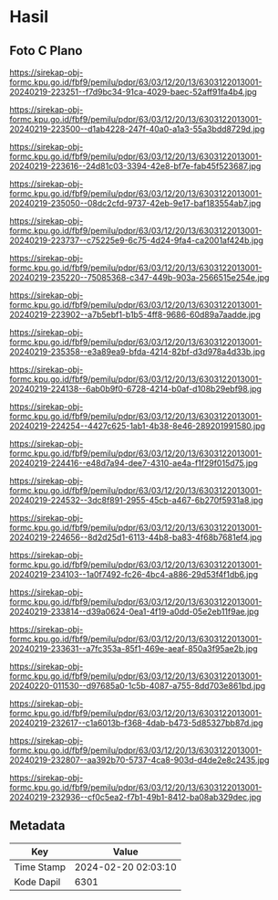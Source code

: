 # Hasil

## Foto C Plano

https://sirekap-obj-formc.kpu.go.id/fbf9/pemilu/pdpr/63/03/12/20/13/6303122013001-20240219-223251--f7d9bc34-91ca-4029-baec-52aff91fa4b4.jpg

https://sirekap-obj-formc.kpu.go.id/fbf9/pemilu/pdpr/63/03/12/20/13/6303122013001-20240219-223500--d1ab4228-247f-40a0-a1a3-55a3bdd8729d.jpg

https://sirekap-obj-formc.kpu.go.id/fbf9/pemilu/pdpr/63/03/12/20/13/6303122013001-20240219-223616--24d81c03-3394-42e8-bf7e-fab45f523687.jpg

https://sirekap-obj-formc.kpu.go.id/fbf9/pemilu/pdpr/63/03/12/20/13/6303122013001-20240219-235050--08dc2cfd-9737-42eb-9e17-baf183554ab7.jpg

https://sirekap-obj-formc.kpu.go.id/fbf9/pemilu/pdpr/63/03/12/20/13/6303122013001-20240219-223737--c75225e9-6c75-4d24-9fa4-ca2001af424b.jpg

https://sirekap-obj-formc.kpu.go.id/fbf9/pemilu/pdpr/63/03/12/20/13/6303122013001-20240219-235220--75085368-c347-449b-903a-2566515e254e.jpg

https://sirekap-obj-formc.kpu.go.id/fbf9/pemilu/pdpr/63/03/12/20/13/6303122013001-20240219-223902--a7b5ebf1-b1b5-4ff8-9686-60d89a7aadde.jpg

https://sirekap-obj-formc.kpu.go.id/fbf9/pemilu/pdpr/63/03/12/20/13/6303122013001-20240219-235358--e3a89ea9-bfda-4214-82bf-d3d978a4d33b.jpg

https://sirekap-obj-formc.kpu.go.id/fbf9/pemilu/pdpr/63/03/12/20/13/6303122013001-20240219-224138--6ab0b9f0-6728-4214-b0af-d108b29ebf98.jpg

https://sirekap-obj-formc.kpu.go.id/fbf9/pemilu/pdpr/63/03/12/20/13/6303122013001-20240219-224254--4427c625-1ab1-4b38-8e46-289201991580.jpg

https://sirekap-obj-formc.kpu.go.id/fbf9/pemilu/pdpr/63/03/12/20/13/6303122013001-20240219-224416--e48d7a94-dee7-4310-ae4a-f1f29f015d75.jpg

https://sirekap-obj-formc.kpu.go.id/fbf9/pemilu/pdpr/63/03/12/20/13/6303122013001-20240219-224532--3dc8f891-2955-45cb-a467-6b270f5931a8.jpg

https://sirekap-obj-formc.kpu.go.id/fbf9/pemilu/pdpr/63/03/12/20/13/6303122013001-20240219-224656--8d2d25d1-6113-44b8-ba83-4f68b7681ef4.jpg

https://sirekap-obj-formc.kpu.go.id/fbf9/pemilu/pdpr/63/03/12/20/13/6303122013001-20240219-234103--1a0f7492-fc26-4bc4-a886-29d53f4f1db6.jpg

https://sirekap-obj-formc.kpu.go.id/fbf9/pemilu/pdpr/63/03/12/20/13/6303122013001-20240219-233814--d39a0624-0ea1-4f19-a0dd-05e2eb11f9ae.jpg

https://sirekap-obj-formc.kpu.go.id/fbf9/pemilu/pdpr/63/03/12/20/13/6303122013001-20240219-233631--a7fc353a-85f1-469e-aeaf-850a3f95ae2b.jpg

https://sirekap-obj-formc.kpu.go.id/fbf9/pemilu/pdpr/63/03/12/20/13/6303122013001-20240220-011530--d97685a0-1c5b-4087-a755-8dd703e861bd.jpg

https://sirekap-obj-formc.kpu.go.id/fbf9/pemilu/pdpr/63/03/12/20/13/6303122013001-20240219-232617--c1a6013b-f368-4dab-b473-5d85327bb87d.jpg

https://sirekap-obj-formc.kpu.go.id/fbf9/pemilu/pdpr/63/03/12/20/13/6303122013001-20240219-232807--aa392b70-5737-4ca8-903d-d4de2e8c2435.jpg

https://sirekap-obj-formc.kpu.go.id/fbf9/pemilu/pdpr/63/03/12/20/13/6303122013001-20240219-232936--cf0c5ea2-f7b1-49b1-8412-ba08ab329dec.jpg


## Metadata

| Key        | Value               |
| ---------- | ------------------- |
| Time Stamp | 2024-02-20 02:03:10 |
| Kode Dapil | 6301                |



